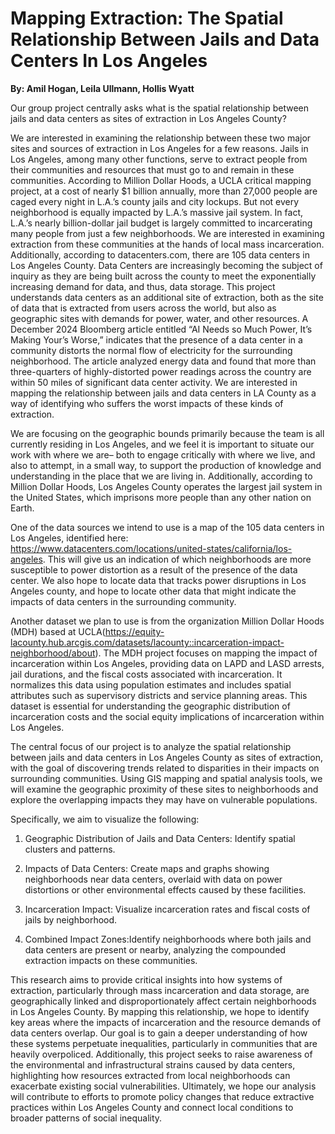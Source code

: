 # Mapping Extraction: The Spatial Relationship Between Jails and Data Centers In Los Angeles

**By: Amil Hogan, Leila Ullmann, Hollis Wyatt**

Our group project centrally asks what is the spatial relationship between jails and data centers as sites of extraction in Los Angeles County? 

We are interested in examining the relationship between these two major sites and sources of extraction in Los Angeles for a few reasons. Jails in Los Angeles, among many other functions, serve to extract people from their communities and resources that must go to and remain in these communities. According to Million Dollar Hoods, a UCLA critical mapping project, at a cost of nearly $1 billion annually, more than 27,000 people are caged every night in L.A.’s county jails and city lockups. But not every neighborhood is equally impacted by L.A.’s massive jail system. In fact, L.A.’s nearly billion-dollar jail budget is largely committed to incarcerating many people from just a few neighborhoods. We are interested in examining extraction from these communities at the hands of local mass incarceration. Additionally, according to datacenters.com, there are 105 data centers in Los Angeles County. Data Centers are increasingly becoming the subject of inquiry as they are being built across the county to meet the exponentially increasing demand for data, and thus, data storage. This project understands data centers as an additional site of extraction, both as the site of data that is extracted from users across the world, but also as geographic sites with demands for power, water, and other resources. A December 2024 Bloomberg article entitled “AI Needs so Much Power, It’s Making Your’s Worse,” indicates that the presence of a data center in a community distorts the normal flow of electricity for the surrounding neighborhood. The article analyzed energy data and found that more than three-quarters of highly-distorted power readings across the country are within 50 miles of significant data center activity. We are interested in mapping the relationship between jails and data centers in LA County as a way of identifying who suffers the worst impacts of these kinds of extraction.

We are focusing on the geographic bounds primarily because the team is all currently residing in Los Angeles, and we feel it is important to situate our work with where we are– both to engage critically with where we live, and also to attempt, in a small way, to support the production of knowledge and understanding in the place that we are living in. Additionally, according to Million Dollar Hoods, Los Angeles County operates the largest jail system in the United States, which imprisons more people than any other nation on Earth. 

One of the data sources we intend to use is a map of the 105 data centers in Los Angeles, identified here: https://www.datacenters.com/locations/united-states/california/los-angeles. This will give us an indication of which neighborhoods are more susceptible to power distortion as a result of the presence of the data center. We also hope to locate data that tracks power disruptions in Los Angeles county, and hope to locate other data that might indicate the impacts of data centers in the surrounding community.

Another dataset we plan to use is from the organization Million Dollar Hoods (MDH) based at UCLA(https://equity-lacounty.hub.arcgis.com/datasets/lacounty::incarceration-impact-neighborhood/about). The MDH project focuses on mapping the impact of incarceration within Los Angeles, providing data on LAPD and LASD arrests, jail durations, and the fiscal costs associated with incarceration. It normalizes this data using population estimates and includes spatial attributes such as supervisory districts and service planning areas. This dataset is essential for understanding the geographic distribution of incarceration costs and the social equity implications of incarceration within Los Angeles.

The central focus of our project is to analyze the spatial relationship between jails and data centers in Los Angeles County as sites of extraction, with the goal of discovering trends related to disparities in their impacts on surrounding communities. Using GIS mapping and spatial analysis tools, we will examine the geographic proximity of these sites to neighborhoods and explore the overlapping impacts they may have on vulnerable populations.
 
Specifically, we aim to visualize the following: 
1. Geographic Distribution of Jails and Data Centers: Identify spatial clusters and patterns.

2. Impacts of Data Centers: Create maps and graphs showing neighborhoods near data centers, overlaid with data on power distortions or other environmental effects caused by these facilities. 

3. Incarceration Impact: Visualize incarceration rates and fiscal costs of jails by neighborhood. 

4. Combined Impact Zones:Identify neighborhoods where both jails and data centers are present or nearby, analyzing the compounded extraction impacts on these communities.

This research aims to provide critical insights into how systems of extraction, particularly through mass incarceration and data storage, are geographically linked and disproportionately affect certain neighborhoods in Los Angeles County. By mapping this relationship, we hope to identify key areas where the impacts of incarceration and the resource demands of data centers overlap. Our goal is to gain a deeper understanding of how these systems perpetuate inequalities, particularly in communities that are heavily overpoliced. Additionally, this project seeks to raise awareness of the environmental and infrastructural strains caused by data centers, highlighting how resources extracted from local neighborhoods can exacerbate existing social vulnerabilities. Ultimately, we hope our analysis will contribute to efforts to promote policy changes that reduce extractive practices within Los Angeles County and connect local conditions to broader patterns of social inequality.



